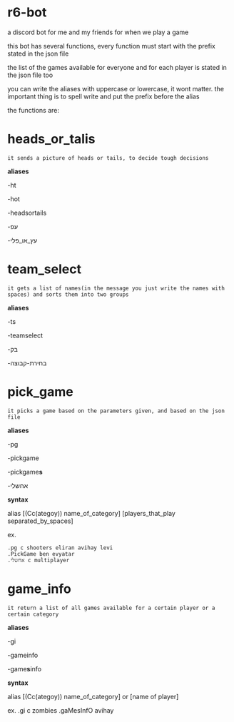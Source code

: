 # r6-bot
a discord bot for me and my friends for when we play a game

this bot has several functions, every function must start with the prefix stated in the json file

the list of the games available for everyone and for each player is stated in the json file too

you can write the aliases with uppercase or lowercase, it wont matter. the important thing is to spell write and put the prefix before the alias

the functions are:


# heads_or_talis
  ```it sends a picture of heads or tails, to decide tough decisions```
  
  **aliases**
  
  -ht
  
  -hot
  
  -headsortails
  
  -עפ

  -עץ_או_פלי


# team_select
```it gets a list of names(in the message you just write the names with spaces) and sorts them into two groups```


  **aliases**
  
  -ts
  
  -teamselect
  
  -בק
  
  -בחירת-קבוצה
  
 # pick_game
 
```it picks a game based on the parameters given, and based on the json file```

**aliases**

-pg

-pickgame

-pickgame**s**

-אחשלי

**syntax**

alias [(Cc(ategoy)) name_of_category]  [players_that_play separated_by_spaces]

ex.
    
    .pg c shooters eliran avihay levi
    .PickGame ben evyatar
    .אחשלי c multiplayer
    
    
# game_info

```it return a list of all games available for a certain player or a certain category```

**aliases**

-gi

-gameinfo

-game**s**info

**syntax**

alias [(Cc(ategoy)) name_of_category] or [name of player]

ex.
  .gi c zombies
  .gaMesInfO avihay
